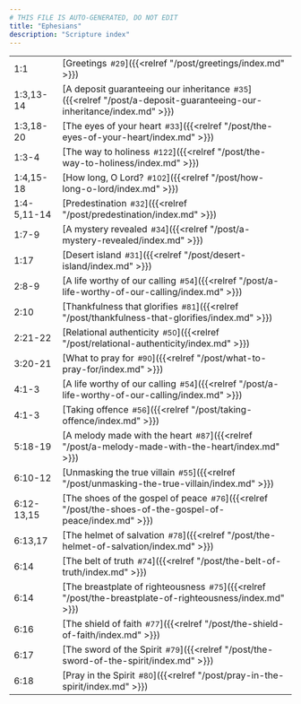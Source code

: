 ```yaml
---
# THIS FILE IS AUTO-GENERATED, DO NOT EDIT
title: "Ephesians"
description: "Scripture index"
---
```


|  |  |
| --- | --- |
| 1:1 | [Greetings<span style="font-size:smaller; padding-left:0.5em;">#29</span>]({{<relref "/post/greetings/index.md" >}}) |
| 1:3,13-14 | [A deposit guaranteeing our inheritance<span style="font-size:smaller; padding-left:0.5em;">#35</span>]({{<relref "/post/a-deposit-guaranteeing-our-inheritance/index.md" >}}) |
| 1:3,18-20 | [The eyes of your heart<span style="font-size:smaller; padding-left:0.5em;">#33</span>]({{<relref "/post/the-eyes-of-your-heart/index.md" >}}) |
| 1:3-4 | [The way to holiness<span style="font-size:smaller; padding-left:0.5em;">#122</span>]({{<relref "/post/the-way-to-holiness/index.md" >}}) |
| 1:4,15-18 | [How long, O Lord?<span style="font-size:smaller; padding-left:0.5em;">#102</span>]({{<relref "/post/how-long-o-lord/index.md" >}}) |
| 1:4-5,11-14 | [Predestination<span style="font-size:smaller; padding-left:0.5em;">#32</span>]({{<relref "/post/predestination/index.md" >}}) |
| 1:7-9 | [A mystery revealed<span style="font-size:smaller; padding-left:0.5em;">#34</span>]({{<relref "/post/a-mystery-revealed/index.md" >}}) |
| 1:17 | [Desert island<span style="font-size:smaller; padding-left:0.5em;">#31</span>]({{<relref "/post/desert-island/index.md" >}}) |
| 2:8-9 | [A life worthy of our calling<span style="font-size:smaller; padding-left:0.5em;">#54</span>]({{<relref "/post/a-life-worthy-of-our-calling/index.md" >}}) |
| 2:10 | [Thankfulness that glorifies<span style="font-size:smaller; padding-left:0.5em;">#81</span>]({{<relref "/post/thankfulness-that-glorifies/index.md" >}}) |
| 2:21-22 | [Relational authenticity<span style="font-size:smaller; padding-left:0.5em;">#50</span>]({{<relref "/post/relational-authenticity/index.md" >}}) |
| 3:20-21 | [What to pray for<span style="font-size:smaller; padding-left:0.5em;">#90</span>]({{<relref "/post/what-to-pray-for/index.md" >}}) |
| 4:1-3 | [A life worthy of our calling<span style="font-size:smaller; padding-left:0.5em;">#54</span>]({{<relref "/post/a-life-worthy-of-our-calling/index.md" >}}) |
| 4:1-3 | [Taking offence<span style="font-size:smaller; padding-left:0.5em;">#56</span>]({{<relref "/post/taking-offence/index.md" >}}) |
| 5:18-19 | [A melody made with the heart<span style="font-size:smaller; padding-left:0.5em;">#87</span>]({{<relref "/post/a-melody-made-with-the-heart/index.md" >}}) |
| 6:10-12 | [Unmasking the true villain<span style="font-size:smaller; padding-left:0.5em;">#55</span>]({{<relref "/post/unmasking-the-true-villain/index.md" >}}) |
| 6:12-13,15 | [The shoes of the gospel of peace<span style="font-size:smaller; padding-left:0.5em;">#76</span>]({{<relref "/post/the-shoes-of-the-gospel-of-peace/index.md" >}}) |
| 6:13,17 | [The helmet of salvation<span style="font-size:smaller; padding-left:0.5em;">#78</span>]({{<relref "/post/the-helmet-of-salvation/index.md" >}}) |
| 6:14 | [The belt of truth<span style="font-size:smaller; padding-left:0.5em;">#74</span>]({{<relref "/post/the-belt-of-truth/index.md" >}}) |
| 6:14 | [The breastplate of righteousness<span style="font-size:smaller; padding-left:0.5em;">#75</span>]({{<relref "/post/the-breastplate-of-righteousness/index.md" >}}) |
| 6:16 | [The shield of faith<span style="font-size:smaller; padding-left:0.5em;">#77</span>]({{<relref "/post/the-shield-of-faith/index.md" >}}) |
| 6:17 | [The sword of the Spirit<span style="font-size:smaller; padding-left:0.5em;">#79</span>]({{<relref "/post/the-sword-of-the-spirit/index.md" >}}) |
| 6:18 | [Pray in the Spirit<span style="font-size:smaller; padding-left:0.5em;">#80</span>]({{<relref "/post/pray-in-the-spirit/index.md" >}}) |

